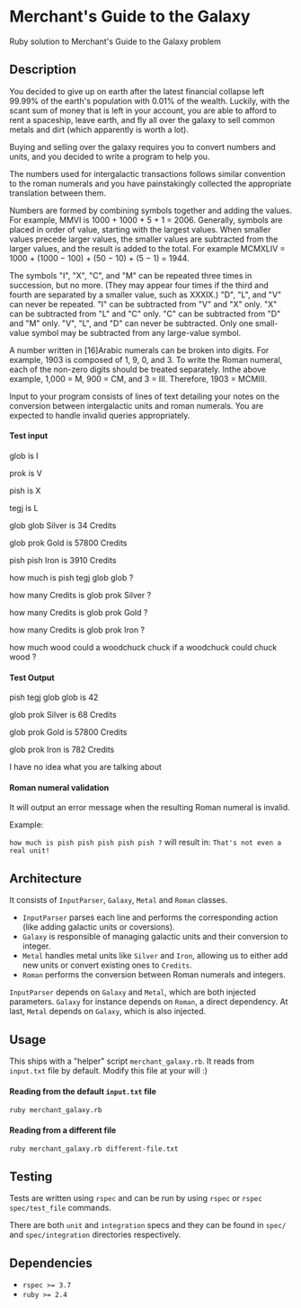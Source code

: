 # Merchant's Guide to the Galaxy

Ruby solution to Merchant's Guide to the Galaxy problem

## Description

You decided to give up on earth after the latest financial collapse left 99.99% of the earth's
population with 0.01% of the wealth. Luckily, with the scant sum of money that is left in your
account, you are able to afford to rent a spaceship, leave earth, and fly all over the galaxy to sell
common metals and dirt (which apparently is worth a lot).

Buying and selling over the galaxy requires you to convert numbers and units, and you decided
to write a program to help you.

The numbers used for intergalactic transactions follows similar convention to the roman
numerals and you have painstakingly collected the appropriate translation between them.


Numbers are formed by combining symbols together and adding the values. For example, MMVI
is 1000 + 1000 + 5 + 1 = 2006. Generally, symbols are placed in order of value, starting with the
largest values. When smaller values precede larger values, the smaller values are subtracted
from the larger values, and the result is added to the total. For example MCMXLIV = 1000 +
(1000 − 100) + (50 − 10) + (5 − 1) = 1944.

The symbols "I", "X", "C", and "M" can be repeated three times in succession, but no more. (They
may appear four times if the third and fourth are separated by a smaller value, such as XXXIX.)
"D", "L", and "V" can never be repeated.
"I" can be subtracted from "V" and "X" only. "X" can be subtracted from "L" and "C" only. "C" can
be subtracted from "D" and "M" only. "V", "L", and "D" can never be subtracted.
Only one small-value symbol may be subtracted from any large-value symbol.

A number written in [16]Arabic numerals can be broken into digits. For example, 1903 is
composed of 1, 9, 0, and 3. To write the Roman numeral, each of the non-zero digits should be
treated separately. Inthe above example, 1,000 = M, 900 = CM, and 3 = III. Therefore, 1903 =
MCMIII.

Input to your program consists of lines of text detailing your notes on the conversion between
intergalactic units and roman numerals.
You are expected to handle invalid queries appropriately.

#### Test input
glob is I

prok is V

pish is X

tegj is L

glob glob Silver is 34 Credits

glob prok Gold is 57800 Credits

pish pish Iron is 3910 Credits

how much is pish tegj glob glob ?

how many Credits is glob prok Silver ?

how many Credits is glob prok Gold ?

how many Credits is glob prok Iron ?

how much wood could a woodchuck chuck if a woodchuck could chuck wood ?


#### Test Output
pish tegj glob glob is 42

glob prok Silver is 68 Credits

glob prok Gold is 57800 Credits

glob prok Iron is 782 Credits

I have no idea what you are talking about

#### Roman numeral validation
It will output an error message when the resulting Roman numeral is invalid.

Example:

`how much is pish pish pish pish pish ?` will result in: `That's not even a real
unit!`

## Architecture

It consists of `InputParser`, `Galaxy`, `Metal` and `Roman` classes.

*  `InputParser` parses each line and performs the corresponding action (like adding galactic units or coversions).
*  `Galaxy` is responsible of managing galactic units and their conversion to integer.
*  `Metal` handles metal units like `Silver` and `Iron`, allowing us to either add new units or convert existing ones to
`Credits`.
*  `Roman` performs the conversion between Roman numerals and integers.

`InputParser` depends on `Galaxy` and `Metal`, which are both injected parameters. `Galaxy` for instance depends on `Roman`,
a direct dependency. At last, `Metal` depends on `Galaxy`, which is also injected.

## Usage
This ships with a "helper" script `merchant_galaxy.rb`. It reads from `input.txt` file by default.
Modify this file at your will :)

#### Reading from the default `input.txt` file
`ruby merchant_galaxy.rb`

#### Reading from a different file
`ruby merchant_galaxy.rb different-file.txt`

## Testing
Tests are written using `rspec` and can be run by using `rspec` or `rspec spec/test_file` commands.

There are both `unit` and `integration` specs and they can be found in `spec/` and `spec/integration` directories
respectively.

## Dependencies
*  `rspec >= 3.7`
*  `ruby >= 2.4`

